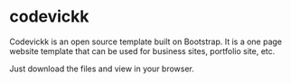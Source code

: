 # codevickk

Codevickk is an open source template built on Bootstrap. It is a one page website template that can be used for business sites, portfolio site, etc.


Just download the files and view in your browser.
